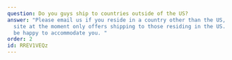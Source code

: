 ```yaml
---
question: Do you guys ship to countries outside of the US?
answer: "Please email us if you reside in a country other than the US, as our
  site at the moment only offers shipping to those residing in the US. We will
  be happy to accommodate you. "
order: 2
id: RREV1VEQz
---
```

